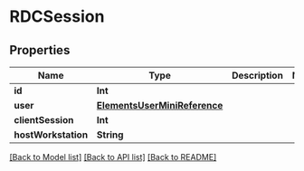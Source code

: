 # RDCSession

## Properties

Name | Type | Description | Notes
------------ | ------------- | ------------- | -------------
**id** | **Int** |  | 
**user** | [**ElementsUserMiniReference**](ElementsUserMiniReference.md) |  | 
**clientSession** | **Int** |  | 
**hostWorkstation** | **String** |  | 

[[Back to Model list]](../README.md#documentation-for-models) [[Back to API list]](../README.md#documentation-for-api-endpoints) [[Back to README]](../README.md)


